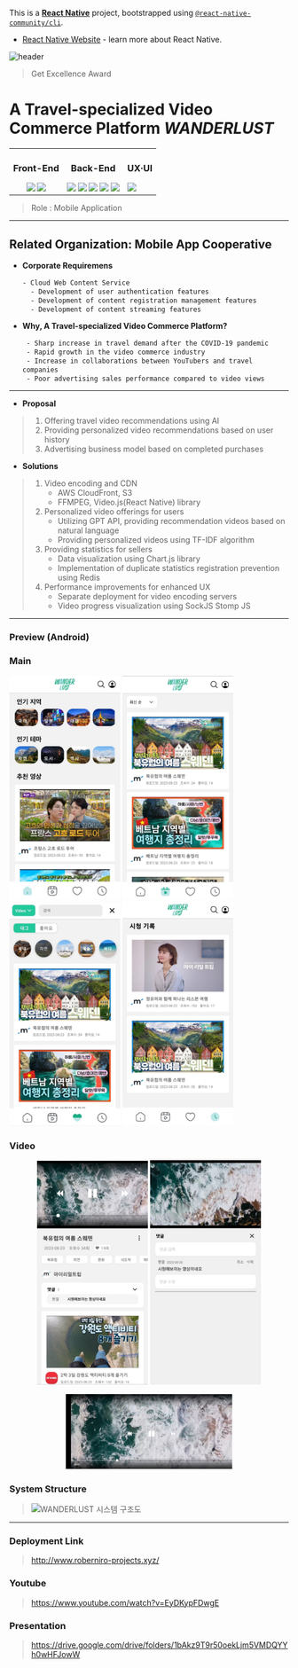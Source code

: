 This is a [**React Native**](https://reactnative.dev) project, bootstrapped using [`@react-native-community/cli`](https://github.com/react-native-community/cli).
- [React Native Website](https://reactnative.dev) - learn more about React Native.

![header](https://capsule-render.vercel.app/api?type=waving&color=1DAE86&height=220&section=header&text=University-Industry%20Collaboration%20Project&fontSize=40&animation=fadeIn&fontAlignY=28&desc=2023%20Dongguk%20University%20Web%20Developer%20Training%20Course&descAlignY=52&descAlign=65)
> Get Excellence Award

# **A Travel-specialized Video Commerce Platform *WANDERLUST***

<table>
<tr>
<td align="center">
  
### Front-End

<img src="https://img.shields.io/badge/React-61DAFB?style=for-the-badge&logo=react&logoColor=white">
<img src="https://img.shields.io/badge/React_Native-61DAFB?style=for-the-badge&logo=react&logoColor=white">
</td>
<td align="center">
  
### Back-End

<img src="https://img.shields.io/badge/Spring-6DB33F?style=for-the-badge&logo=spring&logoColor=white">
<img src="https://img.shields.io/badge/Docker-2496ED?style=for-the-badge&logo=docker&logoColor=white">
<img src="https://img.shields.io/badge/MySQL-4479A1?style=for-the-badge&logo=mysql&logoColor=white">
<img src="https://img.shields.io/badge/MongoDB-47A248?style=for-the-badge&logo=mongodb&logoColor=white">
<img src="https://img.shields.io/badge/MariaDB-003545?style=for-the-badge&logo=mariadb&logoColor=white">
</td>

<td>

### UX·UI

<img src="https://img.shields.io/badge/Figma-ae4dff?style=for-the-badge&logo=figma&logoColor=white">
</td>
</tr>
</table>


> Role : Mobile Application

<hr/>

## Related Organization: Mobile App Cooperative


- **Corporate Requiremens**
  ```
  - Cloud Web Content Service
    - Development of user authentication features
    - Development of content registration management features
    - Development of content streaming features
  ```

- **Why, A Travel-specialized Video Commerce Platform?**
  ```
   - Sharp increase in travel demand after the COVID-19 pandemic
   - Rapid growth in the video commerce industry
   - Increase in collaborations between YouTubers and travel companies
   - Poor advertising sales performance compared to video views
  ```

<hr/>

- **Proposal**
>  1. Offering travel video recommendations using AI
>  2. Providing personalized video recommendations based on user history
>  3. Advertising business model based on completed purchases


- **Solutions**
>  1. Video encoding and CDN
>     - AWS CloudFront, S3
>     - FFMPEG, Video.js(React Native) library
>  2. Personalized video offerings for users
>     - Utilizing GPT API, providing recommendation videos based on natural language
>     - Providing personalized videos using TF-IDF algorithm
>  3. Providing statistics for sellers
>     - Data visualization using Chart.js library
>     - Implementation of duplicate statistics registration prevention using Redis
>  4. Performance improvements for enhanced UX
>     - Separate deployment for video encoding servers
>     - Video progress visualization using SockJS Stomp JS

---
### Preview (Android)
### Main
<p align="space-between">
  <img src="./assets/uiImg/main/videoHome.jpg" width="200" />
  <img src="./assets/uiImg/main/videoSort.jpg" width="200" />
  <img src="./assets/uiImg/main/myVideos.jpg" width="200" />
  <img src="./assets/uiImg/main/log.jpg" width="200" />
</p>

### Video
<p align="center">
  <img src="./assets/uiImg/playVideo/playVideoMain.jpg" width="200" />
  <img src="./assets/uiImg/playVideo/videoComment.jpg" width="200" />
</p>

<p align="center">
  <img src="./assets/uiImg/playVideo/playVideoFullScreen.jpg" width="300"/>
  
</p>





### System Structure
> ![WANDERLUST 시스템 구조도](https://github.com/dgu-web-t3-blackshoe/travel-v-commerce-web/assets/102159721/7709a13e-3c18-4e01-8801-4e7a6b10d392)


<hr/>

### Deployment Link
> http://www.roberniro-projects.xyz/

### Youtube
> https://www.youtube.com/watch?v=EyDKypFDwgE

### Presentation
> https://drive.google.com/drive/folders/1bAkz9T9r50oekLjm5VMDQYYh0wHFJowW
